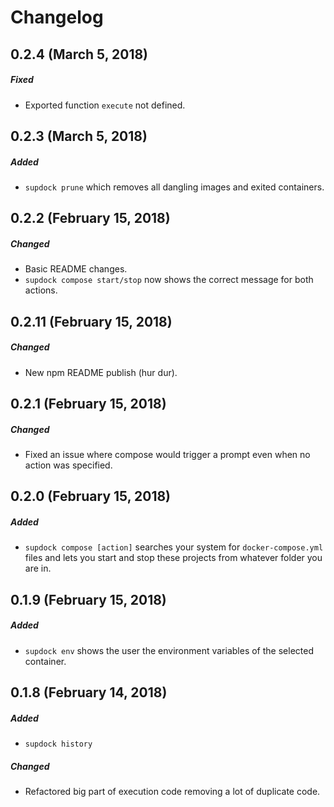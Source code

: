# Changelog
## 0.2.4 (March 5, 2018)
##### Fixed
- Exported function `execute` not defined.

## 0.2.3 (March 5, 2018)
##### Added
- `supdock prune` which removes all dangling images and exited containers.

## 0.2.2 (February 15, 2018)
##### Changed
- Basic README changes.
- `supdock compose start/stop` now shows the correct message for both actions.

## 0.2.11 (February 15, 2018)
##### Changed
- New npm README publish (hur dur).

## 0.2.1 (February 15, 2018)
##### Changed
- Fixed an issue where compose would trigger a prompt even when no action was specified.

## 0.2.0 (February 15, 2018)
##### Added
- `supdock compose [action]` searches your system for `docker-compose.yml` files and lets you start and stop these projects from whatever folder you are in.

## 0.1.9 (February 15, 2018)
##### Added
- `supdock env` shows the user the environment variables of the selected container.

## 0.1.8 (February 14, 2018)
##### Added
- `supdock history`

##### Changed
- Refactored big part of execution code removing a lot of duplicate code.
